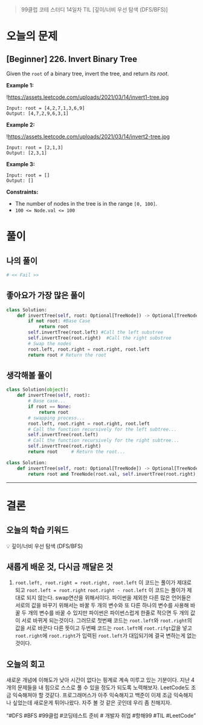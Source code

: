 > 99클럽 코테 스터디 14일차 TIL [깊이/너비 우선 탐색 (DFS/BFS)]
> 

# 오늘의 문제

## [Beginner] 226. Invert Binary Tree

Given the `root` of a binary tree, invert the tree, and return *its root*.

**Example 1:**

!https://assets.leetcode.com/uploads/2021/03/14/invert1-tree.jpg

```
Input: root = [4,2,7,1,3,6,9]
Output: [4,7,2,9,6,3,1]

```

**Example 2:**

!https://assets.leetcode.com/uploads/2021/03/14/invert2-tree.jpg

```
Input: root = [2,1,3]
Output: [2,3,1]

```

**Example 3:**

```
Input: root = []
Output: []

```

**Constraints:**

- The number of nodes in the tree is in the range `[0, 100]`.
- `100 <= Node.val <= 100`

# 풀이

## 나의 풀이

```python
# << Fail >>  
```

## 좋아요가 가장 많은 풀이

```python
class Solution:
    def invertTree(self, root: Optional[TreeNode]) -> Optional[TreeNode]:
        if not root: #Base Case
            return root
        self.invertTree(root.left) #Call the left substree
        self.invertTree(root.right)  #Call the right substree
        # Swap the nodes
        root.left, root.right = root.right, root.left
        return root # Return the root
```

## 생각해볼 풀이

```python
class Solution(object):
    def invertTree(self, root):
        # Base case...
        if root == None:
            return root
        # swapping process...
        root.left, root.right = root.right, root.left
        # Call the function recursively for the left subtree...
        self.invertTree(root.left)
        # Call the function recursively for the right subtree...
        self.invertTree(root.right)
        return root     # Return the root...
```

```python
class Solution:
    def invertTree(self, root: Optional[TreeNode]) -> Optional[TreeNode]:
        return root and TreeNode(root.val, self.invertTree(root.right), self.invertTree(root.left))
```

---

# 결론

## 오늘의 학습 키워드

<aside>
💡 깊이/너비 우선 탐색 (DFS/BFS)

</aside>

## 새롭게 배운 것, 다시금 깨달은 것

1. `root.left, root.right = root.right, root.left` 이 코드는 풀이가 제대로 되고
`root.left = root.right`
`root.right - root.left` 이 코드는 풀이가 제대로 되지 않는다.
swap연산을 위해서이다. 파이썬을 제외한 다른 많은 언어들은 서로의 값을 바꾸기 위해서는 바꿀 두 개의 변수와 또 다른 하나의 변수를 사용해 바꿀 두 개의 변수를 바꿀 수 있지만 파이썬은 파이썬스럽게 한줄로 적으면 두 개의 값이 서로 바뀌게 되는것이다.
그러므로 첫번째 코드는 `root.left`와 `root.right`의 값을 서로 바꾼다 다른 뜻이고 두번째 코드는 `root.left`에 `root.rifgt`값을 넣고 `root.right`에 `root.right`가 입력된 `root.left`가 대입되기에 결국 변하는게 없는 것이다.

## 오늘의 회고

새로운 개념에 이해도가 낮아 시간이 없다는 핑계로 계속 미루고 있는 기분이다. 지난 4개의 문제들을 내 힘으로 스스로 풀 수 있을 정도가 되도록 노력해보자.
LeetCode도 조금 익숙해져야 할 것같다. 프로그래머스가 아주 익숙해지고 백준이 이제 조금 익숙해지나 싶었는데 새로운게 튀어나왔다. 자주 볼 것 같은 곳인데 우리 좀 친해지자.

“#DFS #BFS #99클럽 #코딩테스트 준비 # 개발자 취업 #항해99 #TIL #LeetCode”